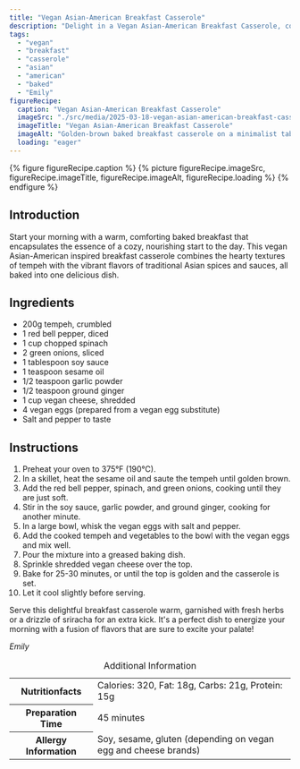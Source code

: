 ```yaml
---
title: "Vegan Asian-American Breakfast Casserole"
description: "Delight in a Vegan Asian-American Breakfast Casserole, combining tempeh with vibrant Asian flavors and baked to perfection. A perfect start to your day!"
tags:
  - "vegan"
  - "breakfast"
  - "casserole"
  - "asian"
  - "american"
  - "baked"
  - "Emily"
figureRecipe: 
  caption: "Vegan Asian-American Breakfast Casserole"
  imageSrc: "./src/media/2025-03-18-vegan-asian-american-breakfast-casserole-5625.png"
  imageTitle: "Vegan Asian-American Breakfast Casserole"
  imageAlt: "Golden-brown baked breakfast casserole on a minimalist table, bathed in soft, natural light, creating a warm, inviting atmosphere."
  loading: "eager"
---
```


{% figure figureRecipe.caption %}
{% picture figureRecipe.imageSrc, figureRecipe.imageTitle, figureRecipe.imageAlt, figureRecipe.loading %}
{% endfigure %}

## Introduction

Start your morning with a warm, comforting baked breakfast that encapsulates the essence of a cozy, nourishing start to the day. This vegan Asian-American inspired breakfast casserole combines the hearty textures of tempeh with the vibrant flavors of traditional Asian spices and sauces, all baked into one delicious dish.

## Ingredients

- 200g tempeh, crumbled
- 1 red bell pepper, diced
- 1 cup chopped spinach
- 2 green onions, sliced
- 1 tablespoon soy sauce
- 1 teaspoon sesame oil
- 1/2 teaspoon garlic powder
- 1/2 teaspoon ground ginger
- 1 cup vegan cheese, shredded
- 4 vegan eggs (prepared from a vegan egg substitute)
- Salt and pepper to taste

## Instructions

1. Preheat your oven to 375°F (190°C).
2. In a skillet, heat the sesame oil and saute the tempeh until golden brown.
3. Add the red bell pepper, spinach, and green onions, cooking until they are just soft.
4. Stir in the soy sauce, garlic powder, and ground ginger, cooking for another minute.
5. In a large bowl, whisk the vegan eggs with salt and pepper.
6. Add the cooked tempeh and vegetables to the bowl with the vegan eggs and mix well.
7. Pour the mixture into a greased baking dish.
8. Sprinkle shredded vegan cheese over the top.
9. Bake for 25-30 minutes, or until the top is golden and the casserole is set.
10. Let it cool slightly before serving.

Serve this delightful breakfast casserole warm, garnished with fresh herbs or a drizzle of sriracha for an extra kick. It's a perfect dish to energize your morning with a fusion of flavors that are sure to excite your palate!

*Emily*

<table><caption class='sr-only'>Additional Information</caption><tr><th>Nutritionfacts</th><td>Calories: 320, Fat: 18g, Carbs: 21g, Protein: 15g&nbsp;</td></tr><tr><th>Preparation Time</th><td>45 minutes&nbsp;</td></tr><tr><th>Allergy Information</th><td>Soy, sesame, gluten (depending on vegan egg and cheese brands)&nbsp;</td></tr></table>

